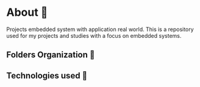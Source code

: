 # About :notebook:
Projects embedded system with application real world.
This is a repository used for my projects and studies with a focus on embedded systems.

## Folders Organization :open_file_folder:

## Technologies used :minidisc:
